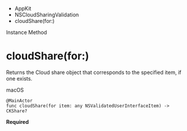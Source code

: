 

- AppKit
- NSCloudSharingValidation
-  cloudShare(for:) 

Instance Method

# cloudShare(for:)

Returns the Cloud share object that corresponds to the specified item, if one exists.

macOS

``` source
@MainActor
func cloudShare(for item: any NSValidatedUserInterfaceItem) -> CKShare?
```

**Required**

